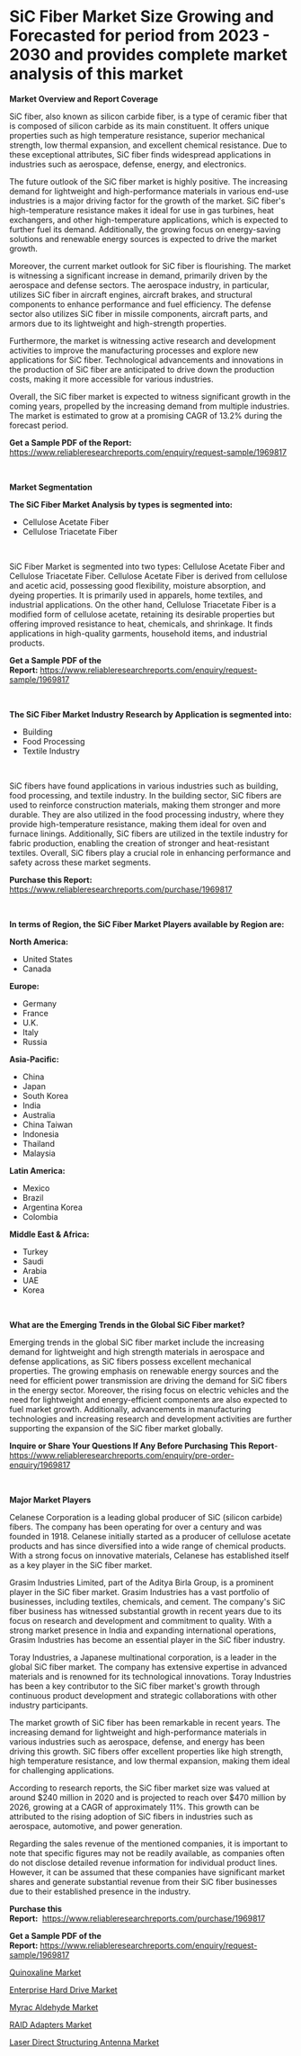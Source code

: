 <p><h1>SiC Fiber Market Size Growing and Forecasted for period from 2023 - 2030 and provides complete market analysis of this market</h1></p><p><strong>Market Overview and Report Coverage</strong></p>
<p><p>SiC fiber, also known as silicon carbide fiber, is a type of ceramic fiber that is composed of silicon carbide as its main constituent. It offers unique properties such as high temperature resistance, superior mechanical strength, low thermal expansion, and excellent chemical resistance. Due to these exceptional attributes, SiC fiber finds widespread applications in industries such as aerospace, defense, energy, and electronics.</p><p>The future outlook of the SiC fiber market is highly positive. The increasing demand for lightweight and high-performance materials in various end-use industries is a major driving factor for the growth of the market. SiC fiber's high-temperature resistance makes it ideal for use in gas turbines, heat exchangers, and other high-temperature applications, which is expected to further fuel its demand. Additionally, the growing focus on energy-saving solutions and renewable energy sources is expected to drive the market growth.</p><p>Moreover, the current market outlook for SiC fiber is flourishing. The market is witnessing a significant increase in demand, primarily driven by the aerospace and defense sectors. The aerospace industry, in particular, utilizes SiC fiber in aircraft engines, aircraft brakes, and structural components to enhance performance and fuel efficiency. The defense sector also utilizes SiC fiber in missile components, aircraft parts, and armors due to its lightweight and high-strength properties.</p><p>Furthermore, the market is witnessing active research and development activities to improve the manufacturing processes and explore new applications for SiC fiber. Technological advancements and innovations in the production of SiC fiber are anticipated to drive down the production costs, making it more accessible for various industries.</p><p>Overall, the SiC fiber market is expected to witness significant growth in the coming years, propelled by the increasing demand from multiple industries. The market is estimated to grow at a promising CAGR of 13.2% during the forecast period.</p></p>
<p><strong>Get a Sample PDF of the Report:</strong> <a href="https://www.reliableresearchreports.com/enquiry/request-sample/1969817">https://www.reliableresearchreports.com/enquiry/request-sample/1969817</a></p>
<p>&nbsp;</p>
<p><strong>Market Segmentation</strong></p>
<p><strong>The SiC Fiber Market Analysis by types is segmented into:</strong></p>
<p><ul><li>Cellulose Acetate Fiber</li><li>Cellulose Triacetate Fiber</li></ul></p>
<p>&nbsp;</p>
<p><p>SiC Fiber Market is segmented into two types: Cellulose Acetate Fiber and Cellulose Triacetate Fiber. Cellulose Acetate Fiber is derived from cellulose and acetic acid, possessing good flexibility, moisture absorption, and dyeing properties. It is primarily used in apparels, home textiles, and industrial applications. On the other hand, Cellulose Triacetate Fiber is a modified form of cellulose acetate, retaining its desirable properties but offering improved resistance to heat, chemicals, and shrinkage. It finds applications in high-quality garments, household items, and industrial products.</p></p>
<p><strong>Get a Sample PDF of the Report:</strong>&nbsp;<a href="https://www.reliableresearchreports.com/enquiry/request-sample/1969817">https://www.reliableresearchreports.com/enquiry/request-sample/1969817</a></p>
<p>&nbsp;</p>
<p><strong>The SiC Fiber Market Industry Research by Application is segmented into:</strong></p>
<p><ul><li>Building</li><li>Food Processing</li><li>Textile Industry</li></ul></p>
<p>&nbsp;</p>
<p><p>SiC fibers have found applications in various industries such as building, food processing, and textile industry. In the building sector, SiC fibers are used to reinforce construction materials, making them stronger and more durable. They are also utilized in the food processing industry, where they provide high-temperature resistance, making them ideal for oven and furnace linings. Additionally, SiC fibers are utilized in the textile industry for fabric production, enabling the creation of stronger and heat-resistant textiles. Overall, SiC fibers play a crucial role in enhancing performance and safety across these market segments.</p></p>
<p><strong>Purchase this Report:</strong>&nbsp; <a href="https://www.reliableresearchreports.com/purchase/1969817">https://www.reliableresearchreports.com/purchase/1969817</a></p>
<p>&nbsp;</p>
<p><strong>In terms of Region, the SiC Fiber Market Players available by Region are:</strong></p>
<p>
    <p> <strong> North America: </strong>
        <ul>
            <li>United States</li>
            <li>Canada</li>
        </ul>
        </p> 
    <p> <strong> Europe: </strong>
        <ul>
            <li>Germany</li>
            <li>France</li>
            <li>U.K.</li>
            <li>Italy</li>
            <li>Russia</li>
        </ul>
        </p> 
    <p> <strong> Asia-Pacific: </strong>
        <ul>
            <li>China</li>
            <li>Japan</li>
            <li>South Korea</li>
            <li>India</li>
            <li>Australia</li>
            <li>China Taiwan</li>
            <li>Indonesia</li>
            <li>Thailand</li>
            <li>Malaysia</li>
        </ul>
        </p> 
    <p> <strong> Latin America: </strong>
        <ul>
            <li>Mexico</li>
            <li>Brazil</li>
            <li>Argentina Korea</li>
            <li>Colombia</li>
        </ul>
        </p> 
    <p> <strong> Middle East & Africa: </strong>
        <ul>
            <li>Turkey</li>
            <li>Saudi</li>
            <li>Arabia</li>
            <li>UAE</li>
            <li>Korea</li>
        </ul>
    </p>
    </p>
<p>&nbsp;</p>
<p><strong>What are the Emerging Trends in the Global SiC Fiber market?</strong></p>
<p><p>Emerging trends in the global SiC fiber market include the increasing demand for lightweight and high strength materials in aerospace and defense applications, as SiC fibers possess excellent mechanical properties. The growing emphasis on renewable energy sources and the need for efficient power transmission are driving the demand for SiC fibers in the energy sector. Moreover, the rising focus on electric vehicles and the need for lightweight and energy-efficient components are also expected to fuel market growth. Additionally, advancements in manufacturing technologies and increasing research and development activities are further supporting the expansion of the SiC fiber market globally.</p></p>
<p><strong>Inquire or Share Your Questions If Any Before Purchasing This Report</strong>- <a href="https://www.reliableresearchreports.com/enquiry/pre-order-enquiry/1969817">https://www.reliableresearchreports.com/enquiry/pre-order-enquiry/1969817</a></p>
<p>&nbsp;</p>
<p><strong>Major Market Players</strong></p>
<p><p>Celanese Corporation is a leading global producer of SiC (silicon carbide) fibers. The company has been operating for over a century and was founded in 1918. Celanese initially started as a producer of cellulose acetate products and has since diversified into a wide range of chemical products. With a strong focus on innovative materials, Celanese has established itself as a key player in the SiC fiber market.</p><p>Grasim Industries Limited, part of the Aditya Birla Group, is a prominent player in the SiC fiber market. Grasim Industries has a vast portfolio of businesses, including textiles, chemicals, and cement. The company's SiC fiber business has witnessed substantial growth in recent years due to its focus on research and development and commitment to quality. With a strong market presence in India and expanding international operations, Grasim Industries has become an essential player in the SiC fiber industry.</p><p>Toray Industries, a Japanese multinational corporation, is a leader in the global SiC fiber market. The company has extensive expertise in advanced materials and is renowned for its technological innovations. Toray Industries has been a key contributor to the SiC fiber market's growth through continuous product development and strategic collaborations with other industry participants.</p><p>The market growth of SiC fiber has been remarkable in recent years. The increasing demand for lightweight and high-performance materials in various industries such as aerospace, defense, and energy has been driving this growth. SiC fibers offer excellent properties like high strength, high temperature resistance, and low thermal expansion, making them ideal for challenging applications.</p><p>According to research reports, the SiC fiber market size was valued at around $240 million in 2020 and is projected to reach over $470 million by 2026, growing at a CAGR of approximately 11%. This growth can be attributed to the rising adoption of SiC fibers in industries such as aerospace, automotive, and power generation.</p><p>Regarding the sales revenue of the mentioned companies, it is important to note that specific figures may not be readily available, as companies often do not disclose detailed revenue information for individual product lines. However, it can be assumed that these companies have significant market shares and generate substantial revenue from their SiC fiber businesses due to their established presence in the industry.</p></p>
<p><strong>Purchase this Report:</strong>&nbsp;&nbsp;<a href="https://www.reliableresearchreports.com/purchase/1969817">https://www.reliableresearchreports.com/purchase/1969817</a></p>
<p></p>
<p><strong>Get a Sample PDF of the Report:</strong>&nbsp;<a href="https://www.reliableresearchreports.com/enquiry/request-sample/1969817">https://www.reliableresearchreports.com/enquiry/request-sample/1969817</a></p>
<p><p><a href="https://github.com/Krish2023na/Market-Research-Report-List-1/blob/main/quinoxaline-market.md">Quinoxaline Market</a></p><p><a href="https://medium.com/@soledadhane827/enterprise-hard-drive-market-trends-forecast-and-competitive-analysis-to-2030-07032757e754">Enterprise Hard Drive Market</a></p><p><a href="https://github.com/kuntayevaz/Market-Research-Report-List-1/blob/main/myrac-aldehyde-market.md">Myrac Aldehyde Market</a></p><p><a href="https://medium.com/@soledadroob625/raid-adapters-nbsp-market-focuses-on-market-share-size-and-projected-forecast-till-2030-c4f630d28896">RAID Adapters Market</a></p><p><a href="https://medium.com/@darrensipes2023/laser-direct-structuring-antenna-market-size-cagr-trends-2024-2030-2317fcf8b4c1">Laser Direct Structuring Antenna Market</a></p></p>